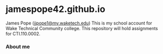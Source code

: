 # jamespope42.github.io
James Pope (jjpope1@my.waketech.edu)
This is my school account for Wake Technical Community college.
This repository will hold assignments for CTI.110.0002.

### About me